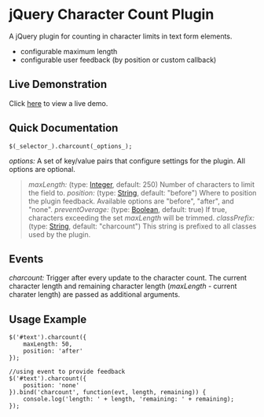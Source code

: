 jQuery Character Count Plugin
=============================
A jQuery plugin for counting in character limits in text form elements.

* configurable maximum length
* configurable user feedback (by position or custom callback)

Live Demonstration
------------------
Click [here](http://craigmccoy.github.com/jquery-charcount/demo.html) to view a live demo.

Quick Documentation
-------------------
	$(_selector_).charcount(_options_);

*options:* A set of key/value pairs that configure settings for the plugin.  All options are optional.
> *maxLength:* (type: [Integer](http://docs.jquery.com/Types#Integer), default: 250) Number of characters to limit the field to.
> *position:* (type: [String](http://docs.jquery.com/Types#String), default: "before") Where to position the plugin feedback.  Available options are "before", "after", and "none".
> *preventOverage:* (type: [Boolean](http://docs.jquery.com/Types#Boolean), default: true) If true, characters exceeding the set _maxLength_ will be trimmed.
> *classPrefix:* (type: [String](http://docs.jquery.com/Types#String), default: "charcount") This string is prefixed to all classes used by the plugin.

Events
------
*charcount:* Trigger after every update to the character count.  The current character length and remaining character length (_maxLength_ - current charater length) are passed as additional arguments. 

Usage Example
-------------
	$('#text').charcount({
		maxLength: 50,
		position: 'after'
	});
	
	//using event to provide feedback
	$('#text').charcount({
		position: 'none'
	}).bind('charcount', function(evt, length, remaining)) { 
		console.log('length: ' + length, 'remaining: ' + remaining);
	});
